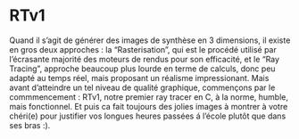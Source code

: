 # RTv1
Quand il s’agit de générer des images de synthèse en 3 dimensions, il existe en gros deux approches : la “Rasterisation”, qui est le procédé utilisé
par l’écrasante majorité des moteurs de rendus pour son efficacité, et le “Ray Tracing”, approche beaucoup plus lourde en terme de calculs, donc peu adapté
au temps réel, mais proposant un réalisme impressionant.
Mais avant d’atteindre un tel niveau de qualité graphique, commençons par le commmencement : RTv1, notre premier ray tracer en C, à la norme, humble, mais
fonctionnel.
Et puis ca fait toujours des jolies images à montrer à votre chéri(e) pour justifier vos longues heures passées á l’école plutôt que dans ses bras :).
